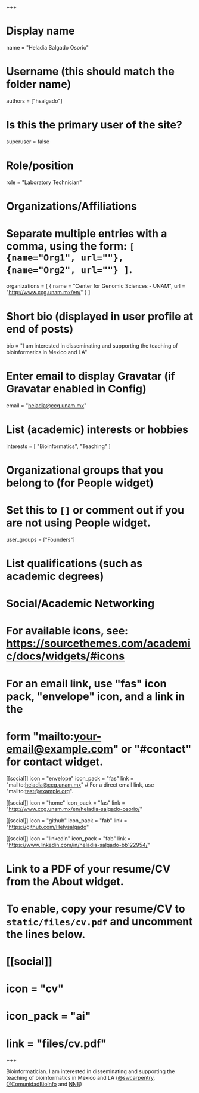 +++
# Display name
name = "Heladia Salgado Osorio"

# Username (this should match the folder name)
authors = ["hsalgado"]

# Is this the primary user of the site?
superuser = false

# Role/position
role = "Laboratory Technician"

# Organizations/Affiliations
#   Separate multiple entries with a comma, using the form: `[ {name="Org1", url=""}, {name="Org2", url=""} ]`.
organizations = [ { name = "Center for Genomic Sciences - UNAM", url = "http://www.ccg.unam.mx/en/" } ]

# Short bio (displayed in user profile at end of posts)
bio = "I am interested in disseminating and supporting the teaching of bioinformatics in Mexico and LA"

# Enter email to display Gravatar (if Gravatar enabled in Config)
email = "heladia@ccg.unam.mx"

# List (academic) interests or hobbies
interests = [
  "Bioinformatics",
  "Teaching"
]

# Organizational groups that you belong to (for People widget)
#   Set this to `[]` or comment out if you are not using People widget.
user_groups = ["Founders"]

# List qualifications (such as academic degrees)

# Social/Academic Networking
# For available icons, see: https://sourcethemes.com/academic/docs/widgets/#icons
#   For an email link, use "fas" icon pack, "envelope" icon, and a link in the
#   form "mailto:your-email@example.com" or "#contact" for contact widget.

[[social]]
  icon = "envelope"
  icon_pack = "fas"
  link = "mailto:heladia@ccg.unam.mx"  # For a direct email link, use "mailto:test@example.org".

[[social]]
  icon = "home"
  icon_pack = "fas"
  link = "http://www.ccg.unam.mx/en/heladia-salgado-osorio/"

[[social]]
  icon = "github"
  icon_pack = "fab"
  link = "https://github.com/Helysalgado"
  
[[social]]
  icon = "linkedin"
  icon_pack = "fab"
  link = "https://www.linkedin.com/in/heladia-salgado-bb122954/"

# Link to a PDF of your resume/CV from the About widget.
# To enable, copy your resume/CV to `static/files/cv.pdf` and uncomment the lines below.
# [[social]]
#   icon = "cv"
#   icon_pack = "ai"
#   link = "files/cv.pdf"

+++

Bioinformatician. I am interested in disseminating and supporting the teaching of bioinformatics in Mexico and LA ([@swcarpentry](https://github.com/swcarpentry), [@ComunidadBioInfo](https://github.com/ComunidadBioInfo) and [NNB](http://congresos.nnb.unam.mx/))
